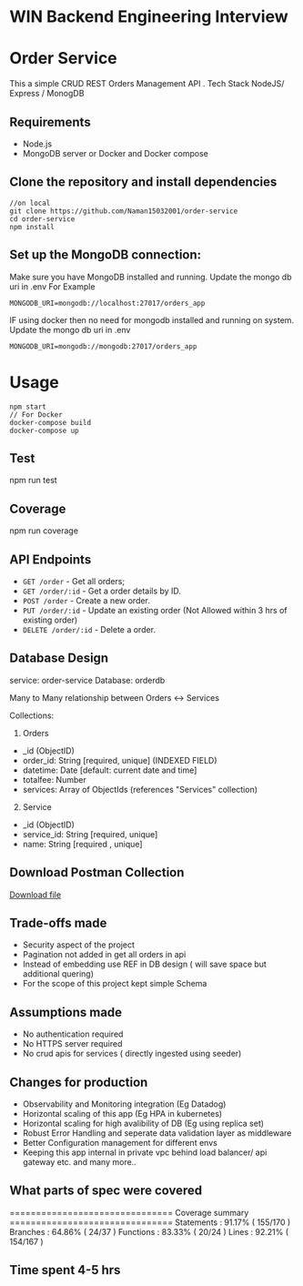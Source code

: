# WIN Backend Engineering Interview

# Order Service

This a simple CRUD REST Orders Management API . Tech Stack NodeJS/ Express / MonogDB

## Requirements

- Node.js
- MongoDB server or Docker and Docker compose

## Clone the repository and install dependencies

```
//on local
git clone https://github.com/Naman15032001/order-service
cd order-service
npm install
```

## Set up the MongoDB connection:

Make sure you have MongoDB installed and running.
Update the mongo db uri in .env For Example

```
MONGODB_URI=mongodb://localhost:27017/orders_app
```

IF using docker then no need for mongodb installed and running on system.
Update the mongo db uri in .env

```
MONGODB_URI=mongodb://mongodb:27017/orders_app
```

# Usage

```
npm start
// For Docker
docker-compose build
docker-compose up
```

## Test

npm run test

## Coverage

npm run coverage

## API Endpoints

- `GET /order` - Get all orders;
- `GET /order/:id` - Get a order details by ID.
- `POST /order` - Create a new order.
- `PUT /order/:id` - Update an existing order
                     (Not Allowed  within 3 hrs of existing order)
- `DELETE /order/:id` - Delete a order.

## Database Design
service: order-service
Database: orderdb

Many to Many relationship between Orders <-> Services

Collections:
1. Orders
  - _id (ObjectID)
  - order_id: String [required, unique]  (INDEXED FIELD)
  - datetime: Date [default: current date and time]
  - totalfee: Number
  - services: Array of ObjectIds (references "Services" collection) 

2. Service
  - _id (ObjectID)
  - service_id: String [required, unique]
  - name: String [required , unique] 
  
## Download Postman Collection

[Download file](order_service.postman_collection.json)


## Trade-offs made
  - Security aspect of the project 
  - Pagination not added in get all orders in api 
  - Instead of embedding use REF in DB design ( will save space but 
    additional quering)
  - For the scope of this project kept simple Schema


## Assumptions made
  - No authentication required
  - No HTTPS server required
  - No crud apis for services ( directly ingested using seeder)

## Changes for production
  - Observability and Monitoring integration (Eg Datadog)
  - Horizontal scaling of this app (Eg HPA in kubernetes)
  - Horizontal scaling for high avalibility of DB (Eg using replica set)
  - Robust Error Handling and seperate data validation layer as 
    middleware
  - Better Configuration management for different envs 
  - Keeping this app internal in private vpc behind load balancer/ api
    gateway etc. and many more..


## What parts of spec were covered
=============================== Coverage summary ===============================
Statements   : 91.17% ( 155/170 )
Branches     : 64.86% ( 24/37 )
Functions    : 83.33% ( 20/24 )
Lines        : 92.21% ( 154/167 )


## Time spent 4-5 hrs 

